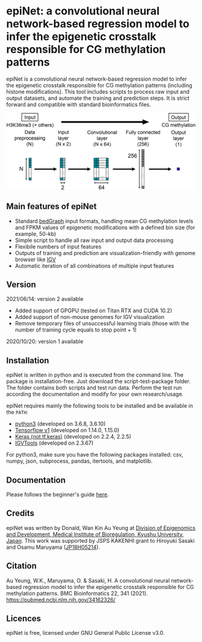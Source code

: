 # epiNet: a convolutional neural network-based regression model to infer the epigenetic crosstalk responsible for CG methylation patterns

epiNet is a convolutional neural network-based regression model to infer the epigenetic crosstalk responsible for CG methylation patterns (including histone modifications). This tool includes scripts to process raw input and output datasets, and automate the training and prediction steps. It is strict forward and compatible with standard bioinformatics files.

![alt text](https://github.com/donalday/epiNet/blob/master/epiNet_model_schematic.jpg?raw=true)

## Main features of epiNet

* Standard [bedGraph](https://genome.ucsc.edu/goldenPath/help/bedgraph.html) input formats, handling mean CG methylation levels and FPKM values of epigenetic modifications with a defined bin size (for example, 50-kb)
* Simple script to handle all raw input and output data processing
* Flexibile numbers of input features
* Outputs of training and prediction are visualization-friendly with genome browser like [IGV](http://software.broadinstitute.org/software/igv/)
* Automatic iteration of all combinations of multiple input features

## Version
2021/06/14: version 2 available
* Added support of GPGPU (tested on Titan RTX and CUDA 10.2)
* Added support of non-mouse genomes for IGV visualization
* Remove temporary files of unsuccessful learning trials (those with the number of training cycle equals to stop point + 1)

2020/10/20: version 1 available

## Installation

epiNet is written in python and is executed from the command line. The package is installation-free. Just download the script-test-package folder. The folder contains both scripts and test run data. Perform the test run according the documentation and modify for your own research/usage.

epiNet requires mainly the following tools to be installed and be available in the `PATH`:
* [python3](https://www.python.org/downloads/release/python-368/) (developed on 3.6.8, 3.6.10)
* [Tensorflow v1](https://www.tensorflow.org) (developed on 1.14.0, 1.15.0)
* [Keras (not tf.keras)](https://keras.io) (developed on 2.2.4, 2.2.5)
* [IGVTools](http://software.broadinstitute.org/software/igv/igvtools_commandline) (developed on 2.3.67)

For python3, make sure you have the following packages installed: csv, numpy, json, subprocess, pandas, itertools, and matplotlib.

## Documentation

Please follows the beginner's guide [here](https://github.com/donalday/epiNet/blob/master/Documentation.md).

## Credits

epiNet was written by Donald, Wan Kin Au Yeung at [Division of Epigenomics and Development, Medical Institute of Bioregulation, Kyushu University, Japan](http://www.bioreg.kyushu-u.ac.jp/labo/epigenome/index_e.html). This work was supported by JSPS KAKENHI grant to Hiroyuki Sasaki and Osamu Maruyama ([JP18H05214](https://kaken.nii.ac.jp/en/grant/KAKENHI-PROJECT-18H05214/)).

## Citation

Au Yeung, W.K., Maruyama, O. & Sasaki, H. A convolutional neural network-based regression model to infer the epigenetic crosstalk responsible for CG methylation patterns. BMC Bioinformatics 22, 341 (2021).
https://pubmed.ncbi.nlm.nih.gov/34162326/

## Licences

epiNet is free, licensed under GNU General Public License v3.0.
